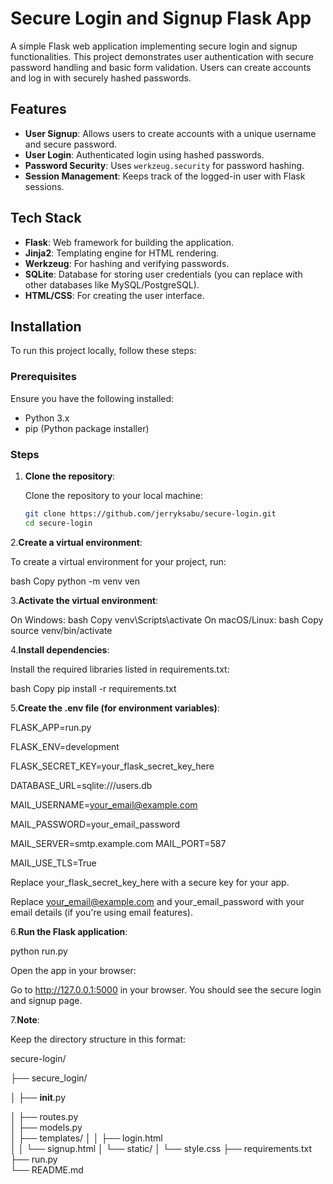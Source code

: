 # Secure Login and Signup Flask App

A simple Flask web application implementing secure login and signup functionalities. This project demonstrates user authentication with secure password handling and basic form validation. Users can create accounts and log in with securely hashed passwords.

## Features

- **User Signup**: Allows users to create accounts with a unique username and secure password.
- **User Login**: Authenticated login using hashed passwords.
- **Password Security**: Uses `werkzeug.security` for password hashing.
- **Session Management**: Keeps track of the logged-in user with Flask sessions.

## Tech Stack

- **Flask**: Web framework for building the application.
- **Jinja2**: Templating engine for HTML rendering.
- **Werkzeug**: For hashing and verifying passwords.
- **SQLite**: Database for storing user credentials (you can replace with other databases like MySQL/PostgreSQL).
- **HTML/CSS**: For creating the user interface.

## Installation

To run this project locally, follow these steps:

### Prerequisites

Ensure you have the following installed:
- Python 3.x
- pip (Python package installer)

### Steps

1. **Clone the repository**:

   Clone the repository to your local machine:
   ```bash
   git clone https://github.com/jerryksabu/secure-login.git
   cd secure-login

2.**Create a virtual environment**:

To create a virtual environment for your project, run:

bash
Copy
python -m venv ven 

3.**Activate the virtual environment**:

On Windows:
bash
Copy
venv\Scripts\activate
On macOS/Linux:
bash
Copy
source venv/bin/activate

4.**Install dependencies**:

Install the required libraries listed in requirements.txt:

bash
Copy
pip install -r requirements.txt

5.**Create the .env file (for environment variables)**:



FLASK_APP=run.py 

FLASK_ENV=development

FLASK_SECRET_KEY=your_flask_secret_key_here

DATABASE_URL=sqlite:///users.db

MAIL_USERNAME=your_email@example.com

MAIL_PASSWORD=your_email_password

MAIL_SERVER=smtp.example.com
MAIL_PORT=587

MAIL_USE_TLS=True

Replace your_flask_secret_key_here with a secure key for your app.

Replace your_email@example.com and your_email_password with your email details (if you're using email features).

6.**Run the Flask application**:

python run.py

Open the app in your browser:

Go to http://127.0.0.1:5000 in your browser. You should see the secure login and signup page.

7.**Note**:

Keep the directory structure in this format:

secure-login/

├── secure_login/

│   ├── __init__.py  

│   ├── routes.py  
│   ├── models.py  
│   ├── templates/
│   │   ├── login.html  
│   │   └── signup.html 
│   └── static/
│       └── style.css 
├── requirements.txt   
├── run.py    
└── README.md   

